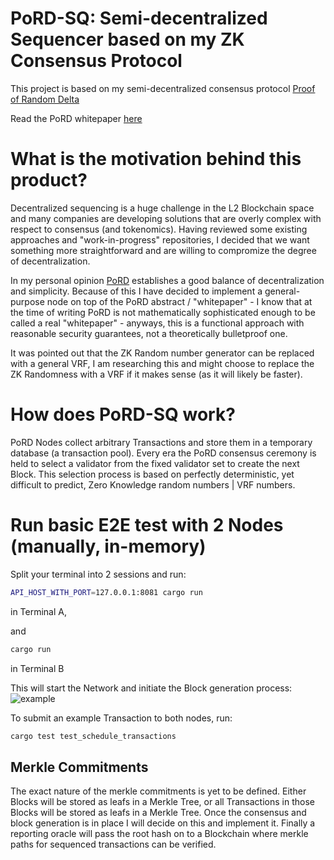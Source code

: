 # PoRD-SQ: Semi-decentralized Sequencer based on my ZK Consensus Protocol
This project is based on my semi-decentralized consensus protocol [Proof of Random Delta](https://github.com/jonas089/PoRD)

Read the PoRD whitepaper [here](https://github.com/jonas089/PoRD/tree/master/whitepaper)

# What is the motivation behind this product?
Decentralized sequencing is a huge challenge in the L2 Blockchain space and many companies are developing solutions
that are overly complex with respect to consensus (and tokenomics). Having reviewed some existing approaches and 
"work-in-progress" repositories, I decided that we want something more straightforward and are willing to compromize the
degree of decentralization.

In my personal opinion [PoRD](https://github.com/jonas089/PoRD) establishes a good balance of decentralization and 
simplicity. Because of this I have decided to implement a general-purpose node on top of the PoRD abstract / "whitepaper" - I know that at the time of writing PoRD is not 
mathematically sophisticated enough to be called a real "whitepaper" - anyways, this is a functional approach with reasonable security guarantees, not a theoretically bulletproof one.

It was pointed out that the ZK Random number generator can be replaced with a general VRF, I am researching this and might choose to replace the ZK Randomness with a VRF if it makes sense (as it will likely be faster).

# How does PoRD-SQ work?
PoRD Nodes collect arbitrary Transactions and store them in a temporary database (a transaction pool). Every era the PoRD consensus ceremony is held to select a validator from the fixed validator set to create the next Block. This selection process is based on perfectly deterministic, yet difficult to predict, Zero Knowledge random numbers | VRF numbers.

# Run basic E2E test with 2 Nodes (manually, in-memory)
Split your terminal into 2 sessions and run:
```bash
API_HOST_WITH_PORT=127.0.0.1:8081 cargo run
```
in Terminal A,

and

```bash
cargo run
```
in Terminal B

This will start the Network and initiate the Block generation process:
![example](https://github.com/jonas089/PoRD-sequencer/blob/master/resources/demo.png)

To submit an example Transaction to both nodes, run:

```bash
cargo test test_schedule_transactions
```

## Merkle Commitments
The exact nature of the merkle commitments is yet to be defined. Either Blocks will be stored as leafs in a Merkle Tree, or all Transactions in those Blocks will be stored as leafs in a Merkle Tree. Once the consensus and block generation is in place I will decide on this and implement it. Finally a reporting oracle will pass the root hash on to a Blockchain where merkle paths for sequenced transactions can be verified.


